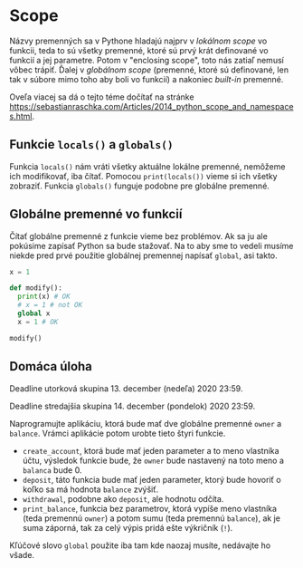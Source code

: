 # Scope

Názvy premenných sa v Pythone hladajú najprv v *lokálnom scope* vo funkcii, teda to sú všetky premenné, ktoré sú prvý krát definované vo funkcií a jej parametre. Potom v "enclosing scope", toto nás zatiaľ nemusí vôbec trápiť. Ďalej v *globálnom scope* (premenné, ktoré sú definované, len tak v súbore mimo toho aby boli vo funkcií) a nakoniec *built-in* premenné. 

Oveľa viacej sa dá o tejto téme dočítať na stránke <https://sebastianraschka.com/Articles/2014_python_scope_and_namespaces.html>.

## Funkcie `locals()` a `globals()`

Funkcia `locals()` nám vráti všetky aktuálne lokálne premenné, nemôžeme ich modifikovať, iba čítať. Pomocou `print(locals())` vieme si ich všetky zobraziť. Funkcia `globals()` funguje podobne pre globálne premenné. 

## Globálne premenné vo funkcií

Čítať globálne premenné z funkcie vieme bez problémov. Ak sa ju ale pokúsime zapísať Python sa bude stažovať. Na to aby sme to vedeli musíme niekde pred prvé použitie globálnej premennej napísať `global`, asi takto. 

```py
x = 1

def modify():
  print(x) # OK
  # x = 1 # not OK
  global x
  x = 1 # OK

modify()
```

## Domáca úloha

Deadline utorková skupina 13. december (nedeľa) 2020 23:59.

Deadline stredajšia skupina 14. december (pondelok) 2020 23:59.

Naprogramujte aplikáciu, ktorá bude mať dve globálne premenné `owner` a `balance`. Vrámci aplikácie potom urobte tieto štyri funkcie. 

* `create_account`, ktorá bude mať jeden parameter a to meno vlastníka účtu, výsledok funkcie bude, že `owner` bude nastavený na toto meno a `balanca` bude 0.
* `deposit`, táto funkcia bude mať jeden parameter, ktorý bude hovoriť o koľko sa má hodnota `balance` zvýšiť. 
* `withdrawal`, podobne ako `deposit`, ale hodnotu odčíta.
* `print_balance`, funkcia bez parametrov, ktorá vypíše meno vlastníka (teda premennú `owner`) a potom sumu (teda premennú `balance`), ak je suma záporná, tak za celý výpis pridá ešte výkričník (`!`). 

Kľúčové slovo `global` použite iba tam kde naozaj musíte, nedávajte ho všade. 